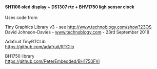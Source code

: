 #### SH1106 oled display + DS1307 rtc + BHV1750 ligh sensor clock

Uses code from:

Tiny Graphics Library v3 - see http://www.technoblogy.com/show?23OS<br>
David Johnson-Davies - www.technoblogy.com - 23rd September 2018

Adafruit TinyRTCLib<br>
https://github.com/adafruit/RTClib

BH1750 library<br>
https://github.com/PeterEmbedded/BH1750FVI
